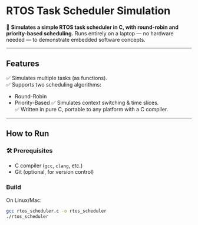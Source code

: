 # RTOS Task Scheduler Simulation

🎯 **Simulates a simple RTOS task scheduler in C, with round-robin and priority-based scheduling.**
Runs entirely on a laptop — no hardware needed — to demonstrate embedded software concepts.

---

##  Features
✅ Simulates multiple tasks (as functions).  
✅ Supports two scheduling algorithms:
- Round-Robin
- Priority-Based
✅ Simulates context switching & time slices.  
✅ Written in pure C, portable to any platform with a C compiler.

---

## How to Run

### 🛠 Prerequisites
- C compiler (`gcc`, `clang`, etc.)
- Git (optional, for version control)

###  Build
On Linux/Mac:
```bash
gcc rtos_scheduler.c -o rtos_scheduler
./rtos_scheduler
